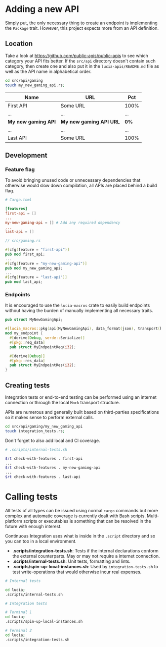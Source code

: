 # Adding a new API

Simply put, the only necessary thing to create an endpoint is implementing the `Package` trait. However, this project expects more from an API definition.

## Location

Take a look at https://github.com/public-apis/public-apis to see which category your API fits better. If the `src/api` directory doesn't contain such category, then create one and also put it in the `lucia-apis/README.md` file as well as the API name in alphabetical order.

```bash
cd src/api/gaming
touch my_new_gaming_api.rs;
```

Name | URL  | Pct |
|---|---|---|
| First API | Some URL | 100% |
| ... | ... | ... |
| **My new gaming API** | **My new gaming API URL** | **0%** |
| ... | ... | ... |
| Last API | Some URL | 100% |

## Development

### Feature flag

To avoid bringing unused code or unnecessary dependencies that otherwise would slow down compilation, all APIs are placed behind a build flag.

```toml
# Cargo.toml

[features]
first-api = []
...
my-new-gaming-api = [] # Add any required dependency
...
last-api = []
```

```rust
// src/gaming.rs

#[cfg(feature = "first-api")]
pub mod first_api;
...
#[cfg(feature = "my-new-gaming-api")]
pub mod my_new_gaming_api;
...
#[cfg(feature = "last-api")]
pub mod last_api;
```

### Endpoints

It is encouraged to use the `lucia-macros` crate to easily build endpoints without having the burden of manually implementing all necessary traits.

```rust
pub struct MyNewGamingApi;

#[lucia_macros::pkg(api(MyNewGamingApi), data_format(json), transport(http))]
mod my_endpoint {
  #[derive(Debug, serde::Serialize)]
  #[pkg::req_data]
  pub struct MyEndpointReq(i32);

  #[derive(Debug)]
  #[pkg::res_data]
  pub struct MyEndpointRes(i32);
}
```

## Creating tests

Integration tests or end-to-end testing can be performed using an internet connection or through the local `Mock` transport structure.

APIs are numerous and generally built based on third-parties specifications so it makes sense to perform external calls.

```bash
cd src/api/gaming/my_new_gaming_api
touch integration_tests.rs;
```

Don't forget to also add local and CI coverage.

```bash
# .scripts/internal-tests.sh

$rt check-with-features . first-api
...
$rt check-with-features . my-new-gaming-api
...
$rt check-with-features . last-api
```

# Calling tests

All tests of all types can be issued using normal `cargo` commands but more complex and automatic coverage is currently dealt with Bash scripts. Multi-platform scripts or executables is something that can be resolved in the future with enough interest.

Continuous Integration uses what is inside in the `.script` directory and so you can too in a local environment.

* **.scripts/integration-tests.sh**: Tests if the internal declarations conform the external counterparts. May or may not require a internet connection.
* **.scripts/internal-tests.sh**: Unit tests, formatting and lints.
* **.scripts/spin-up-local-instances.sh**: Used by `integration-tests.sh` to test write-operations that would otherwise incur real expenses.

```bash
# Internal tests

cd lucia;
.scripts/internal-tests.sh
```

```bash
# Integration tests

# Terminal 1
cd lucia;
.scripts/spin-up-local-instances.sh

# Terminal 2
cd lucia;
.scripts/integration-tests.sh
```

